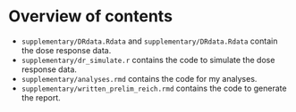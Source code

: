 # Overview of contents

* `supplementary/DRdata.Rdata` and `supplementary/DRdata.Rdata` contain the dose response data.
* `supplementary/dr_simulate.r` contains the code to simulate the dose response data.
* `supplementary/analyses.rmd` contains the code for my analyses.  
* `supplementary/written_prelim_reich.rmd` contains the code to generate the report.
